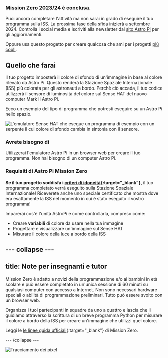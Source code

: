### Mission Zero 2023/24 è conclusa.

Puoi ancora completare l'attività ma non sarai in grado di eseguire il tuo programma sulla ISS. La prossima fase della sfida inizierà a settembre 2024. Controlla i social media e iscriviti alla newsletter dal [sito Astro Pi](https://astro-pi.org/mission-zero/) per gli aggiornamenti.

Oppure usa questo progetto per creare qualcosa che ami per i progetti [più cool!](https://online.coolestprojects.org/take-part).



## Quello che farai

Il tuo progetto imposterà il colore di sfondo di un'immagine in base al colore rilevato da Astro Pi. Questo renderà la Stazione Spaziale Internazionale (ISS) più colorata per gli astronauti a bordo. Perchè ciò accada, il tuo codice utilizzerà il sensore di luminosità del colore sul Sense HAT del nuovo computer Mark II Astro Pi.

Ecco un esempio del tipo di programma che potresti eseguire su un Astro Pi nello spazio.

![L'emulatore Sense HAT che esegue un programma di esempio con un serpente il cui colore di sfondo cambia in sintonia con il sensore.](images/finished.gif)

### Avrete bisogno di

Utilizzerai l'emulatore Astro Pi in un browser web per creare il tuo programma. Non hai bisogno di un computer Astro Pi.

### Requisiti di Astro Pi Mission Zero

**Se il tuo progetto soddisfa i [criteri di idoneità](https://astro-pi.org/mission-zero/eligibility){:target="_blank"}**, il tuo programma completato verrà eseguito sulla Stazione Spaziale Internazionale! Riceverete anche uno speciale certificato che mostra dove era esattamente la ISS nel momento in cui è stato eseguito il vostro programma!

Imparerai cos'è l'unità AstroPi e come controllarla, compreso come:
+ Creare **variabili** di colore da usare nella tua immagine
+ Progettare e visualizzare un'immagine sul Sense HAT
+ Misurare il colore della luce a bordo della ISS

--- collapse ---
---
title: Note per insegnanti e tutor
---

Mission Zero è adatto a novizi della programmazione e/o ai bambini in età scolare e può essere completato in un'unica sessione di 60 minuti su qualsiasi computer con accesso a Internet. Non sono necessari hardware speciali o abilità di programmazione preliminari. Tutto può essere svolto con un browser web.

Organizza i tuoi partecipanti in squadre da uno a quattro e lascia che li guidiamo attraverso la scrittura di un breve programma Python per misurare il colore a bordo della ISS per creare un'immagine che utilizzi quel colore.

Leggi le [le linee guida ufficiali](https://astro-pi.org/mission-zero/guidelines){:target="_blank"} di Mission Zero.

--- /collapse ---

![Tracciamento dei pixel](https://code.org/api/hour/begin_raspberrypi_astropi.png)
